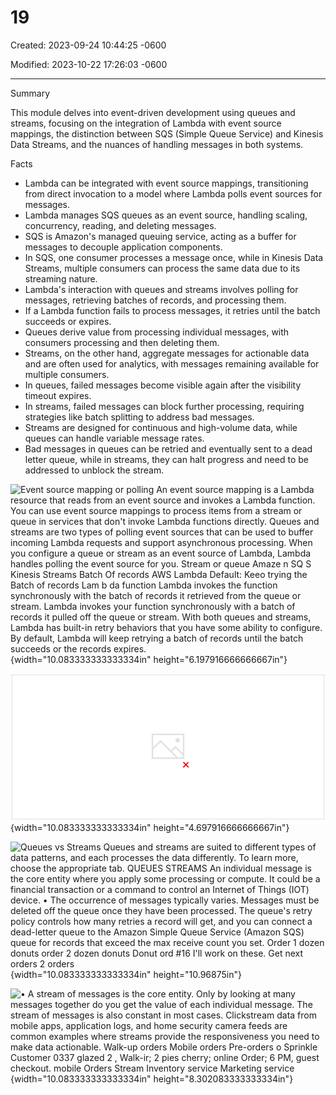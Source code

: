 # 19

Created: 2023-09-24 10:44:25 -0600

Modified: 2023-10-22 17:26:03 -0600

---

Summary

This module delves into event-driven development using queues and streams, focusing on the integration of Lambda with event source mappings, the distinction between SQS (Simple Queue Service) and Kinesis Data Streams, and the nuances of handling messages in both systems.

Facts

- Lambda can be integrated with event source mappings, transitioning from direct invocation to a model where Lambda polls event sources for messages.
- Lambda manages SQS queues as an event source, handling scaling, concurrency, reading, and deleting messages.
- SQS is Amazon's managed queuing service, acting as a buffer for messages to decouple application components.
- In SQS, one consumer processes a message once, while in Kinesis Data Streams, multiple consumers can process the same data due to its streaming nature.
- Lambda's interaction with queues and streams involves polling for messages, retrieving batches of records, and processing them.
- If a Lambda function fails to process messages, it retries until the batch succeeds or expires.
- Queues derive value from processing individual messages, with consumers processing and then deleting them.
- Streams, on the other hand, aggregate messages for actionable data and are often used for analytics, with messages remaining available for multiple consumers.
- In queues, failed messages become visible again after the visibility timeout expires.
- In streams, failed messages can block further processing, requiring strategies like batch splitting to address bad messages.
- Streams are designed for continuous and high-volume data, while queues can handle variable message rates.
- Bad messages in queues can be retried and eventually sent to a dead letter queue, while in streams, they can halt progress and need to be addressed to unblock the stream.







![Event source mapping or polling An event source mapping is a Lambda resource that reads from an event source and invokes a Lambda function. You can use event source mappings to process items from a stream or queue in services that don't invoke Lambda functions directly. Queues and streams are two types of polling event sources that can be used to buffer incoming Lambda requests and support asynchronous processing. When you configure a queue or stream as an event source of Lambda, Lambda handles polling the event source for you. Stream or queue Amaze n SQ S Kinesis Streams Batch Of records AWS Lambda Default: Keeo trying the Batch of records Lam b da function Lambda invokes the function synchronously with the batch of records it retrieved from the queue or stream. Lambda invokes your function synchronously with a batch of records it pulled off the queue or stream. With both queues and streams, Lambda has built-in retry behaviors that you have some ability to configure. By default, Lambda will keep retrying a batch of records until the batch succeeds or the records expires. ](../../../media/AWS-Developing-Serverless-Solutions-on-AWS-Module-6-19-image1.png){width="10.083333333333334in" height="6.197916666666667in"}







![Batching behavior of Lambda Event source mappings read items from a target event source. By default, an event source mapping batches records together into a single payload that Lambda sends to your function. To fine-tune batching behavior, you can configure a batching window and a batch size . A batching window is the maximum amount of time to gather records into a single payload. A batch size is the maximum number of records in a single batch. ](../../../media/AWS-Developing-Serverless-Solutions-on-AWS-Module-6-19-image2.png){width="10.083333333333334in" height="4.697916666666667in"}



![Queues vs Streams Queues and streams are suited to different types of data patterns, and each processes the data differently. To learn more, choose the appropriate tab. QUEUES STREAMS An individual message is the core entity where you apply some processing or compute. It could be a financial transaction or a command to control an Internet of Things (IOT) device. • The occurrence of messages typically varies. Messages must be deleted off the queue once they have been processed. The queue's retry policy controls how many retries a record will get, and you can connect a dead-letter queue to the Amazon Simple Queue Service (Amazon SQS) queue for records that exceed the max receive count you set. Order 1 dozen donuts order 2 dozen donuts Donut ord #16 I'll work on these. Get next orders 2 orders ](../../../media/AWS-Developing-Serverless-Solutions-on-AWS-Module-6-19-image3.png){width="10.083333333333334in" height="10.96875in"}



![• A stream of messages is the core entity. Only by looking at many messages together do you get the value of each individual message. The stream of messages is also constant in most cases. Clickstream data from mobile apps, application logs, and home security camera feeds are common examples where streams provide the responsiveness you need to make data actionable. Walk-up orders Mobile orders Pre-orders o Sprinkle Customer 0337 glazed 2 , Walk-ir; 2 pies cherry; online Order; 6 PM, guest checkout. mobile Orders Stream Inventory service Marketing service ](../../../media/AWS-Developing-Serverless-Solutions-on-AWS-Module-6-19-image4.png){width="10.083333333333334in" height="8.302083333333334in"}






